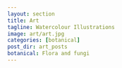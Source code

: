 ```yaml
---
layout: section
title: Art
tagline: Watercolour Illustrations
image: art/art.jpg
categories: [botanical]
post_dir: art_posts
botanical: Flora and fungi
---
```

